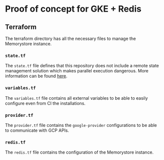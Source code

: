 # Proof of concept for GKE + Redis

## Terraform

The terraform directory has all the necessary files to manage the Memorystore instance.

### `state.tf`

The `state.tf` file defines that this repository does not include a remote state management solution which makes parallel execution dangerous. More information can be found [here](https://medium.com/devops-mojo/terraform-remote-states-overview-what-is-terraform-remote-state-storage-introduction-936223a0e9d0).

### `variables.tf`

The `variables.tf` file contains all external variables to be able to easily configure even from CI the installations.

### `provider.tf`

The `provider.tf` file contains the `google-provider` configurations to be able to communicate with GCP APIs.

### `redis.tf`

The `redis.tf` file contains the configuration of the Memorystore instance.
